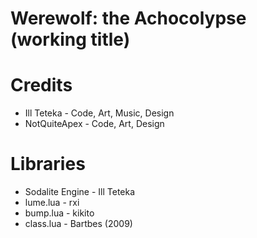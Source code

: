 # Werewolf: the Achocolypse (working title)

# Credits
* Ill Teteka - Code, Art, Music, Design
* NotQuiteApex - Code, Art, Design

# Libraries
* Sodalite Engine - Ill Teteka
* lume.lua - rxi
* bump.lua - kikito
* class.lua - Bartbes (2009)
